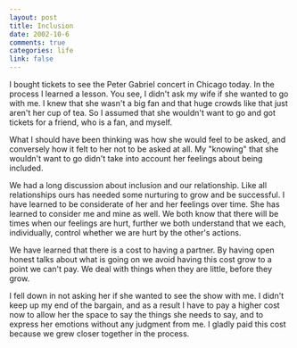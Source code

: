 ```yaml
--- 
layout: post
title: Inclusion
date: 2002-10-6
comments: true
categories: life
link: false
---
```

I bought tickets to see the Peter Gabriel concert in Chicago today. In the process I learned a lesson. You see, I didn't ask my wife if she wanted to go with me. I knew that she wasn't a big fan and that huge crowds like that just aren't her cup of tea. So I assumed that she wouldn't want to go and got tickets for a friend, who is a fan, and myself.

What I should have been thinking was how she would feel to be asked, and conversely how it felt to her not to be asked at all. My "knowing" that she wouldn't want to go didn't take into account her feelings about being included.

We had a long discussion about inclusion and our relationship. Like all relationships ours has needed some nurturing to grow and be successful. I have learned to be considerate of her and her feelings over time. She has learned to consider me and mine as well. We both know that there will be times when our feelings are hurt, further we both understand that we each, individually, control whether we are hurt by the other's actions.

We have learned that there is a cost to having a partner. By having open honest talks about what is going on we avoid having this cost grow to a point we can't pay. We deal with things when they are little, before they grow.

I fell down in not asking her if she wanted to see the show with me. I didn't keep up my end of the bargain, and as a result I have to pay a higher cost now to allow her the space to say the things she needs to say, and to express her emotions without any judgment from me. I gladly paid this cost because we grew closer together in the process.
